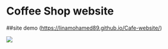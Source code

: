 # Coffee Shop website 

##site demo (https://linamohamed89.github.io/Cafe-website/)

![](https://github.com/Linamohamed89/Cafe-website/blob/main/screenshot.png)
